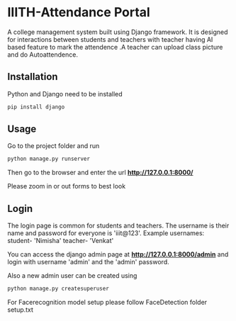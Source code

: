 # IIITH-Attendance Portal
A college management system built using Django framework. It is designed for interactions between students and teachers with teacher having AI based feature to mark the attendence .A teacher can upload class picture and do Autoattendence.

## Installation

Python and Django need to be installed

```bash
pip install django
```

## Usage

Go to the project folder and run

```bash
python manage.py runserver
```

Then go to the browser and enter the url **http://127.0.0.1:8000/**

Please zoom in or out forms to best look
## Login

The login page is common for students and teachers.
The username is their name and password for everyone is 'iiit@123'.
Example usernames:
student- 'Nimisha'
teacher- 'Venkat'

You can access the django admin page at **http://127.0.0.1:8000/admin** and login with username 'admin' and the 'admin' password.

Also a new admin user can be created using

```bash
python manage.py createsuperuser
```
For Facerecognition model setup please follow FaceDetection folder setup.txt

